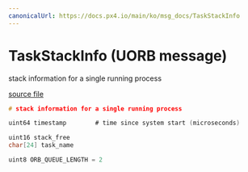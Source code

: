 ```yaml
---
canonicalUrl: https://docs.px4.io/main/ko/msg_docs/TaskStackInfo
---
```


# TaskStackInfo (UORB message)

stack information for a single running process

[source file](https://github.com/PX4/PX4-Autopilot/blob/release/1.14/msg/TaskStackInfo.msg)

```c
# stack information for a single running process

uint64 timestamp        # time since system start (microseconds)

uint16 stack_free
char[24] task_name

uint8 ORB_QUEUE_LENGTH = 2

```

